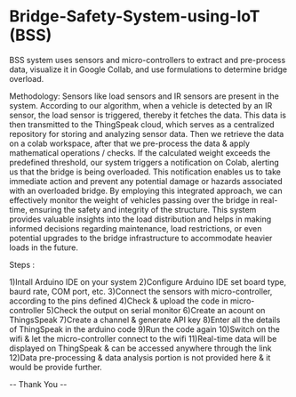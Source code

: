 # Bridge-Safety-System-using-IoT (BSS)

BSS system uses sensors and micro-controllers to extract and pre-process data, visualize it in Google Collab, and use formulations to determine bridge overload.

Methodology:
Sensors like load sensors and IR sensors are present in the system. According to our algorithm, when a vehicle is detected by an IR sensor, the load sensor is triggered, thereby it fetches the data. This data is then transmitted to the ThingSpeak cloud, which serves as a centralized repository for storing and analyzing sensor data. Then we retrieve the data on a colab workspace, after that we pre-process the data & apply mathematical operations / checks. 
If the calculated weight exceeds the predefined threshold, our system triggers a notification on Colab, alerting us that the bridge is being overloaded. This notification enables us to take immediate action and prevent any potential damage or hazards associated with an overloaded bridge.
By employing this integrated approach, we can effectively monitor the weight of vehicles passing over the bridge in real-time, ensuring the safety and integrity of the structure. This system provides valuable insights into the load distribution and helps in making informed decisions regarding maintenance, load restrictions, or even potential upgrades to the bridge infrastructure to accommodate heavier loads in the future.

Steps :

1)Intall Arduino IDE on your system
2)Configure Arduino IDE set board type, baurd rate, COM port, etc.
3)Connect the sensors with micro-controller, according to the pins defined
4)Check & upload the code in micro-controller
5)Check the output on serial monitor
6)Create an acount on ThingsSpeak
7)Create a channel & generate API key
8)Enter all the details of ThingSpeak in the arduino code
9)Run the code again
10)Switch on the wifi & let the micro-controller connect to the wifi
11)Real-time data will be displayed on ThingSpeak & can be accessed anywhere through the link
12)Data pre-processing & data analysis portion is not provided here & it would be provide further.

-- Thank You --
